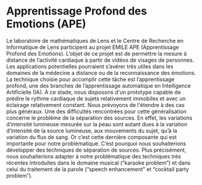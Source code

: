 # Apprentissage Profond des Emotions (APE)

Le laboratoire de mathématiques de Lens et le Centre de Recherche en Informatique de Lens participent au projet EMILE APE (Apprentissage Profond des Emotions). L’objet de ce projet est de permettre la mesure à distance de l’activité cardiaque à partir de vidéos de visages de personnes. Les applications potentielles pourraient s’avérer très utiles dans les domaines de la médecine a distance ou de la reconnaissance des émotions. La technique choisie pour accomplir cette tâche est l’apprentissage profond, une des branches de l’apprentissage automatique en Intelligence Artificielle (IA). À ce stade, nous disposons d'un prototype capable de prédire le rythme cardiaque de sujets relativement immobiles et avec un éclairage relativement constant. Nous prévoyons de l'étendre à des cas plus généraux. Une des difficultés rencontrées pour cette généralisation concerne le problème de la séparation des sources. En effet, les variations d’intensité lumineuse mesurée sur la peau sont autant dues à la variation d’intensité de la source lumineuse, aux mouvements du sujet, qu’à la variation du flux de sang. Or c’est cette dernière composante qui est importante pour notre problématique. C’est pourquoi nous souhaiterions développer des techniques de séparation de sources. Plus précisément, nous souhaiterions adapter à notre problématique des techniques très récentes introduites dans le domaine musical (“karaoke problem”) et dans celui du traitement de la parole (“speech enhancement” et “cocktail party problem”). 
